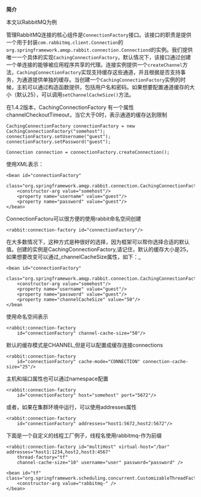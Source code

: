 **简介**

本文以RabbitMQ为例

管理RabbitMQ连接的核心组件是`ConnectionFactory`接口。该接口的职责是提供一个用于封装`com.rabbitmq.client.Connection`的`org.springframework.amqp.rabbit.connection.Connectiond`的实例。我们提供唯一一个具体的实现`CachingConnectionFactory`，默认情况下，该接口通过创建一个单连接的能够被应用程序共享的代理。连接实例提供一个`createChannel`方法，`CachingConnectionFactory`实现支持缓存这些通道，并且根据是否支持事务，为通道提供单独的缓存。当创建一个`CachingConnectionFactory`实例的时候，主机可以通过构造函数提供，包括用户名和密码。如果想要配置通道缓存的大小（默认25），可以调用`setChannelCacheSize()`方法。

在1.4.2版本，CachingConnectionFactory 有一个属性channelCheckoutTimeout，当它大于0时，表示通道的缓存达到限制

```
CachingConnectionFactory connectionFactory = new CachingConnectionFactory("somehost");
connectionFactory.setUsername("guest");
connectionFactory.setPassword("guest");

Connection connection = connectionFactory.createConnection();
```

使用XML表示：

```
<bean id="connectionFactory"
      class="org.springframework.amqp.rabbit.connection.CachingConnectionFactory">
    <constructor-arg value="somehost"/>
    <property name="username" value="guest"/>
    <property name="password" value="guest"/>
</bean>
```

ConnectionFactoru可以很方便的使用rabbit命名空间创建

```
<rabbit:connection-factory id="connectionFactory"/>
```

在大多数情况下，这种方式是种很好的选择，因为框架可以帮你选择合适的默认值。创建的实例是CachingConnectionFactory,请记住，默认的缓存大小是25，如果想要改变可以通过_channelCacheSize属性，如下：_

```
<bean id="connectionFactory"
      class="org.springframework.amqp.rabbit.connection.CachingConnectionFactory">
    <constructor-arg value="somehost"/>
    <property name="username" value="guest"/>
    <property name="password" value="guest"/>
    <property name="channelCacheSize" value="50"/>
</bean
```

使用命名空间表示

```
<rabbit:connection-factory
    id="connectionFactory" channel-cache-size="50"/>
```

默认的缓存模式是CHANNEL,但是可以配置成缓存连接connections

```
<rabbit:connection-factory
    id="connectionFactory" cache-mode="CONNECTION" connection-cache-size="25"/>
```

主机和端口属性也可以通过namespace配置

```
<rabbit:connection-factory
    id="connectionFactory" host="somehost" port="5672"/>
```

或者，如果在集群环境中运行，可以使用addresses属性

```
<rabbit:connection-factory
    id="connectionFactory" addresses="host1:5672,host2:5672"/>
```

下面是一个自定义的线程工厂例子，线程名使用rabbitmq-作为前缀

```
<rabbit:connection-factory id="multiHost" virtual-host="/bar" addresses="host1:1234,host2,host3:4567"
    thread-factory="tf"
    channel-cache-size="10" username="user" password="password" />

<bean id="tf" class="org.springframework.scheduling.concurrent.CustomizableThreadFactory">
    <constructor-arg value="rabbitmq-" />
</bean>
```



